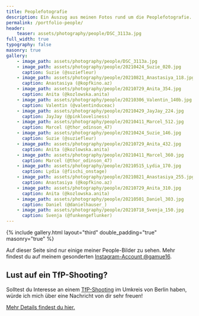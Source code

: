 ```yaml
---
title: Peoplefotografie
description: Ein Auszug aus meinen Fotos rund um die Peoplefotografie.
permalink: /portfolio-people/
header:
    teaser: assets/photography/people/DSC_3113a.jpg
full_width: true
typography: false
masonry: true
gallery:
    - image_path: assets/photography/people/DSC_3113a.jpg
    - image_path: assets/photography/people/20210424_Suzie_020.jpg
      caption: Suzie (@suziefleur)
    - image_path: assets/photography/people/20210821_Anastasiya_118.jpg
      caption: Anastasiya (@kopfkino.az)
    - image_path: assets/photography/people/20210729_Anita_354.jpg
      caption: Anita (@kozlowska.anita)
    - image_path: assets/photography/people/20210306_Valentin_140b.jpg
      caption: Valentin (@valentinduceac)
    - image_path: assets/photography/people/20210429_JayJay_224.jpg
      caption: JayJay (@pinkloveliness)
    - image_path: assets/photography/people/20210411_Marcel_512.jpg
      caption: Marcel (@thor_odinson_47)
    - image_path: assets/photography/people/20210424_Suzie_146.jpg
      caption: Suzie (@suziefleur)
    - image_path: assets/photography/people/20210729_Anita_432.jpg
      caption: Anita (@kozlowska.anita)
    - image_path: assets/photography/people/20210411_Marcel_360.jpg
      caption: Marcel (@thor_odinson_47)
    - image_path: assets/photography/people/20210515_Lydia_170.jpg
      caption: Lydia (@fischi_onstage)
    - image_path: assets/photography/people/20210821_Anastasiya_255.jpg
      caption: Anastasiya (@kopfkino.az)
    - image_path: assets/photography/people/20210729_Anita_310.jpg
      caption: Anita (@kozlowska.anita)
    - image_path: assets/photography/people/20210501_Daniel_303.jpg
      caption: Daniel (@danielhauser_)
    - image_path: assets/photography/people/20210718_Svenja_150.jpg
      caption: Svenja (@funkengeflunker)
---
```


{% include gallery.html layout="third" double_padding="true" masonry="true" %}

<div class="container prose prose-sm md:prose lg:prose-lg mt-8">
    <p>Auf dieser Seite sind nur einige meiner People-Bilder zu sehen. Mehr findest du auf meinem gesonderten <a href="{{site.accounts.instagram_people}}">Instagram-Account @gamue16</a>.</p>
    <h2>Lust auf ein TfP-Shooting?</h2>
    <p>Solltest du Interesse an einem <a href="{% link _pages/tfp-shooting.md %}">TfP-Shooting</a> im Umkreis von Berlin haben, würde ich mich über eine Nachricht von dir sehr freuen!</p>
    <p><a href="{% link _pages/tfp-shooting.md %}">Mehr Details findest du hier.</a></p>
</div>